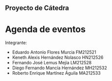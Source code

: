 ## Proyecto de Cátedra
# Agenda de eventos
Integrante:
- Eduardo Antonio Flores Murcia FM212521
- Keneth Alexis Hernández Nolasco HN212526
- Fernando José Lemus Mejía LM212528
- Diego Fernando Mancía Hernández MH212532
- Roberto Enrique Martínez Águila MA212533
